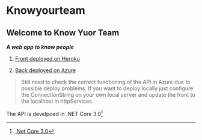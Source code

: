 # Knowyourteam

## **Welcome to Know Yuor Team**

***A web app to know people***

1. [Front deployed on Heroku](https://know-ur-team.herokuapp.com/)

2. [Back deployed on Azure](https://knowurteam.azurewebsites.net/api)


> Still need to check the correct functioning of the API in Azure due to possible deploy problems.
>If you want to deploy locally just configure the ConnectionString on your own local server and update the front to the localhost in httpServices.

The API is develpoed in .NET Core 3.0[^1]

[^1]:  [.Net Core 3.0](https://dotnet.microsoft.com/download/dotnet-core/3.0)
